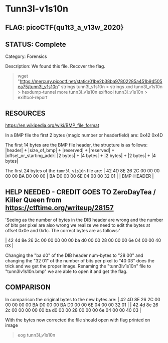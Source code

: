 # Tunn3l-v1s10n

## FLAG: picoCTF{qu1t3_a_v13w_2020}

## STATUS: Complete

Category: Forensics

Description: We found this file. Recover the flag.

> wget "https://mercury.picoctf.net/static/01be2b38ba97802285a451b94505ea75/tunn3l_v1s10n"
> strings tunn3l_v1s10n > strings
> xxd tunn3l_v1s10n > hexdump-tunnel
> more tunn3l_v1s10n
> exiftool tunn3l_v1s10n > exiftool-report

## RESOURCES

<https://en.wikipedia.org/wiki/BMP_file_format>

In a BMP file the first 2 bytes (magic number or headerfield) are:
0x42 0x4D

The first 14 bytes are the BMP file header, the structure is as follows:
|header| + |size_of_bmp| + |reserved| + |reserved| + |offset_or_starting_addr|
|2 bytes| + |4 bytes| + |2 bytes| + |2 bytes| + |4 bytes|

The first 24 bytes of the `tunn3l_v1s10n` file are:
| 42 4D 8E 26 2C 00 00 00 00 00 BA D0 00 00 | BA D0 00 00 6E 04 00 00 32 01 |
| BMP-HEADER |

## HELP NEEDED - CREDIT GOES TO ZeroDayTea / Killer Queen from <https://ctftime.org/writeup/28157>

'Seeing as the number of bytes in the DIB header are wrong and the number of bits per pixel are also wrong we realize we need to edit the bytes at offset 0x0e and 0x1c. The correct bytes are as follows:'

| 42 4d 8e 26 2c 00 00 00 00 00 ba d0 00 00 28 00 00 00 6e 04 00 00 40 03 |

Changing the "ba d0" of the DIB header num-bytes to "28 00" and changing the "32 01" of the number of bits per pixel to "40 03" does the trick and we get the proper image. Renaming the "tunn3lv1s10n" file to "tunn3lv1s10n.bmp" we are able to open it and get the flag.

## COMPARISON

In comparison the original bytes to the new bytes are:
| 42 4D 8E 26 2C 00 00 00 00 00 BA D0 00 00 BA D0 00 00 6E 04 00 00 32 01 |
| 42 4d 8e 26 2c 00 00 00 00 00 ba d0 00 00 28 00 00 00 6e 04 00 00 40 03 |

With the bytes now corrected the file should open with flag printed on image
> eog tunn3l_v1s10n
